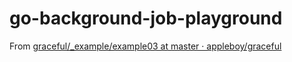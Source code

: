 go-background-job-playground
============================
From [graceful/_example/example03 at master · appleboy/graceful](https://github.com/appleboy/graceful/tree/master/_example/example03)
